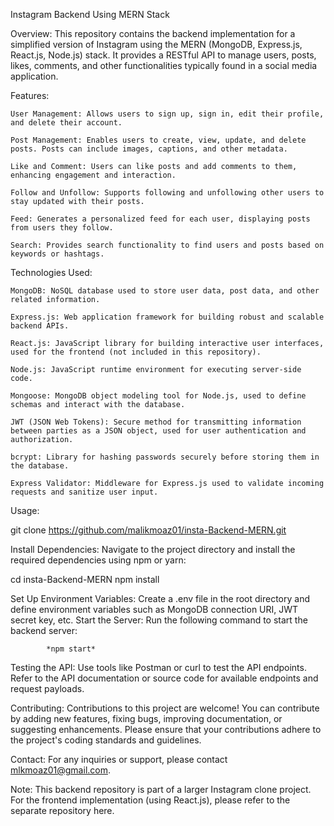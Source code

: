 Instagram Backend Using MERN Stack

Overview:
This repository contains the backend implementation for a simplified version of Instagram using the MERN (MongoDB, Express.js, React.js, Node.js) stack. 
It provides a RESTful API to manage users, posts, likes, comments, and other functionalities typically found in a social media application.

Features:

    User Management: Allows users to sign up, sign in, edit their profile, and delete their account.
    
    Post Management: Enables users to create, view, update, and delete posts. Posts can include images, captions, and other metadata.
    
    Like and Comment: Users can like posts and add comments to them, enhancing engagement and interaction.
    
    Follow and Unfollow: Supports following and unfollowing other users to stay updated with their posts.
    
    Feed: Generates a personalized feed for each user, displaying posts from users they follow.
    
    Search: Provides search functionality to find users and posts based on keywords or hashtags.

Technologies Used:

    MongoDB: NoSQL database used to store user data, post data, and other related information.
    
    Express.js: Web application framework for building robust and scalable backend APIs.
    
    React.js: JavaScript library for building interactive user interfaces, used for the frontend (not included in this repository).
    
    Node.js: JavaScript runtime environment for executing server-side code.
    
    Mongoose: MongoDB object modeling tool for Node.js, used to define schemas and interact with the database.
    
    JWT (JSON Web Tokens): Secure method for transmitting information between parties as a JSON object, used for user authentication and authorization.
    
    bcrypt: Library for hashing passwords securely before storing them in the database.
    
    Express Validator: Middleware for Express.js used to validate incoming requests and sanitize user input.

Usage:

git clone https://github.com/malikmoaz01/insta-Backend-MERN.git

Install Dependencies: Navigate to the project directory and install the required dependencies using npm or yarn:

cd insta-Backend-MERN
npm install

Set Up Environment Variables: 
            Create a .env file in the root directory and define environment variables such as MongoDB connection URI, JWT secret key, etc.
Start the Server: Run the following command to start the backend server:

            *npm start*
Testing the API: Use tools like Postman or curl to test the API endpoints. Refer to the API documentation or source code for available endpoints and request payloads.

Contributing:
Contributions to this project are welcome! You can contribute by adding new features, fixing bugs, improving documentation, or suggesting enhancements. Please ensure that your contributions adhere to the project's coding standards and guidelines.

Contact:
For any inquiries or support, please contact mlkmoaz01@gmail.com.

Note:
This backend repository is part of a larger Instagram clone project. For the frontend implementation (using React.js), please refer to the separate repository here.
